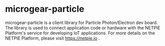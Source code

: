 # microgear-particle

microgear-particle is a client library for Particle Photon/Electron dev board. The library is used to connect application code or hardware with the NETPIE Platform's service for developing IoT applications. For more details on the NETPIE Platform, please visit https://netpie.io .
